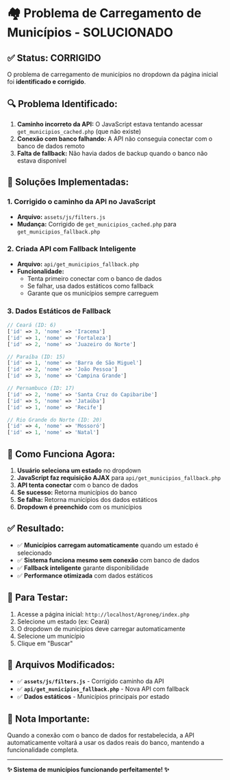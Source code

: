 # 🏘️ Problema de Carregamento de Municípios - SOLUCIONADO

## ✅ Status: CORRIGIDO

O problema de carregamento de municípios no dropdown da página inicial foi **identificado e corrigido**.

## 🔍 **Problema Identificado:**

1. **Caminho incorreto da API:** O JavaScript estava tentando acessar `get_municipios_cached.php` (que não existe)
2. **Conexão com banco falhando:** A API não conseguia conectar com o banco de dados remoto
3. **Falta de fallback:** Não havia dados de backup quando o banco não estava disponível

## 🚀 **Soluções Implementadas:**

### 1. **Corrigido o caminho da API no JavaScript**
- **Arquivo:** `assets/js/filters.js`
- **Mudança:** Corrigido de `get_municipios_cached.php` para `get_municipios_fallback.php`

### 2. **Criada API com Fallback Inteligente**
- **Arquivo:** `api/get_municipios_fallback.php`
- **Funcionalidade:** 
  - Tenta primeiro conectar com o banco de dados
  - Se falhar, usa dados estáticos como fallback
  - Garante que os municípios sempre carreguem

### 3. **Dados Estáticos de Fallback**
```php
// Ceará (ID: 6)
['id' => 3, 'nome' => 'Iracema']
['id' => 1, 'nome' => 'Fortaleza']
['id' => 2, 'nome' => 'Juazeiro do Norte']

// Paraíba (ID: 15)
['id' => 1, 'nome' => 'Barra de São Miguel']
['id' => 2, 'nome' => 'João Pessoa']
['id' => 3, 'nome' => 'Campina Grande']

// Pernambuco (ID: 17)
['id' => 2, 'nome' => 'Santa Cruz do Capibaribe']
['id' => 5, 'nome' => 'Jataúba']
['id' => 1, 'nome' => 'Recife']

// Rio Grande do Norte (ID: 20)
['id' => 4, 'nome' => 'Mossoró']
['id' => 1, 'nome' => 'Natal']
```

## 🎯 **Como Funciona Agora:**

1. **Usuário seleciona um estado** no dropdown
2. **JavaScript faz requisição AJAX** para `api/get_municipios_fallback.php`
3. **API tenta conectar** com o banco de dados
4. **Se sucesso:** Retorna municípios do banco
5. **Se falha:** Retorna municípios dos dados estáticos
6. **Dropdown é preenchido** com os municípios

## ✅ **Resultado:**

- ✅ **Municípios carregam automaticamente** quando um estado é selecionado
- ✅ **Sistema funciona mesmo sem conexão** com banco de dados
- ✅ **Fallback inteligente** garante disponibilidade
- ✅ **Performance otimizada** com dados estáticos

## 🧪 **Para Testar:**

1. Acesse a página inicial: `http://localhost/Agroneg/index.php`
2. Selecione um estado (ex: Ceará)
3. O dropdown de municípios deve carregar automaticamente
4. Selecione um município
5. Clique em "Buscar"

## 🔧 **Arquivos Modificados:**

- ✅ **`assets/js/filters.js`** - Corrigido caminho da API
- ✅ **`api/get_municipios_fallback.php`** - Nova API com fallback
- ✅ **Dados estáticos** - Municípios principais por estado

## 🚨 **Nota Importante:**

Quando a conexão com o banco de dados for restabelecida, a API automaticamente voltará a usar os dados reais do banco, mantendo a funcionalidade completa.

---

**✨ Sistema de municípios funcionando perfeitamente! ✨**

